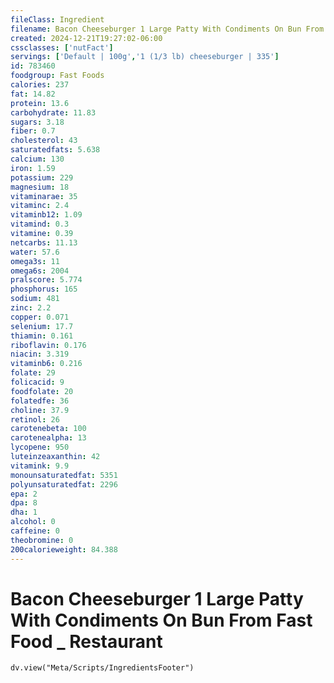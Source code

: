 ```yaml
---
fileClass: Ingredient
filename: Bacon Cheeseburger 1 Large Patty With Condiments On Bun From Fast Food _ Restaurant
created: 2024-12-21T19:27:02-06:00
cssclasses: ['nutFact']
servings: ['Default | 100g','1 (1/3 lb) cheeseburger | 335']
id: 783460
foodgroup: Fast Foods
calories: 237
fat: 14.82
protein: 13.6
carbohydrate: 11.83
sugars: 3.18
fiber: 0.7
cholesterol: 43
saturatedfats: 5.638
calcium: 130
iron: 1.59
potassium: 229
magnesium: 18
vitaminarae: 35
vitaminc: 2.4
vitaminb12: 1.09
vitamind: 0.3
vitamine: 0.39
netcarbs: 11.13
water: 57.6
omega3s: 11
omega6s: 2004
pralscore: 5.774
phosphorus: 165
sodium: 481
zinc: 2.2
copper: 0.071
selenium: 17.7
thiamin: 0.161
riboflavin: 0.176
niacin: 3.319
vitaminb6: 0.216
folate: 29
folicacid: 9
foodfolate: 20
folatedfe: 36
choline: 37.9
retinol: 26
carotenebeta: 100
carotenealpha: 13
lycopene: 950
luteinzeaxanthin: 42
vitamink: 9.9
monounsaturatedfat: 5351
polyunsaturatedfat: 2296
epa: 2
dpa: 8
dha: 1
alcohol: 0
caffeine: 0
theobromine: 0
200calorieweight: 84.388
---
```


# Bacon Cheeseburger 1 Large Patty With Condiments On Bun From Fast Food _ Restaurant

```dataviewjs
dv.view("Meta/Scripts/IngredientsFooter")
```